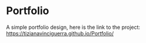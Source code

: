 # Portfolio
A simple portfolio design, here is the link to the project: https://tizianavinciguerra.github.io/Portfolio/
